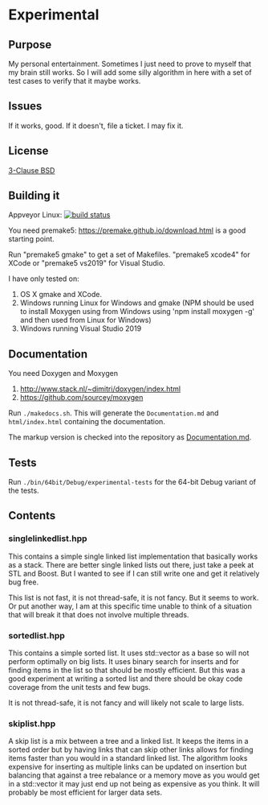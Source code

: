 # Experimental

## Purpose

My personal entertainment. Sometimes I just need to prove to myself that my brain still works. So I will add some silly
algorithm in here with a set of test cases to verify that it maybe works.

## Issues

If it works, good. If it doesn't, file a ticket. I may fix it.

## License

[3-Clause BSD](LICENSE)

## Building it

Appveyor Linux: [![ build status](https://ci.appveyor.com/api/projects/status/pgnil2xid8x9u4ng/branch/master?svg=true)](https://ci.appveyor.com/project/rsandila/experimental/branch/master)


You need premake5: https://premake.github.io/download.html is a good starting point.

Run "premake5 gmake" to get a set of Makefiles. "premake5 xcode4" for XCode or
"premake5 vs2019" for Visual Studio.

I have only tested on:
 1. OS X gmake and XCode.
 2. Windows running Linux for Windows and gmake (NPM should be used to install Moxygen using from Windows using 'npm install moxygen -g' and then used from Linux for Windows)
 3. Windows running Visual Studio 2019
 
## Documentation

You need Doxygen and Moxygen

1. http://www.stack.nl/~dimitri/doxygen/index.html
2. https://github.com/sourcey/moxygen

Run `./makedocs.sh`. This will generate the `Documentation.md` and `html/index.html` containing the documentation.

The markup version is checked into the repository as [Documentation.md](Documentation.md).

## Tests

Run `./bin/64bit/Debug/experimental-tests` for the 64-bit Debug variant of the tests.

## Contents

### singlelinkedlist.hpp

This contains a simple single linked list implementation that basically works as
a stack. There are better single linked lists out there, just take a peek
at STL and Boost. But I wanted to see if I can still write one and get it
relatively bug free.

This list is not fast, it is not thread-safe, it is not fancy. But it seems to
work. Or put another way, I am at this specific time unable to think of a
situation that will break it that does not involve multiple threads.

### sortedlist.hpp

This contains a simple sorted list. It uses std::vector as a base so will not 
perform optimally on big lists. It uses binary search for inserts and for finding
items in the list so that should be mostly efficient. But this was a good experiment
at writing a sorted list and there should be okay code coverage from the unit tests and few bugs.

It is not thread-safe, it is not fancy and will likely not scale to large lists.

### skiplist.hpp

A skip list is a mix between a tree and a linked list. It keeps the items in a sorted order but by having
links that can skip other links allows for finding items faster than you would in a standard linked list.
The algorithm looks expensive for inserting as multiple links can be updated on insertion but balancing that
against a tree rebalance or a memory move as you would get in a std::vector it may just end up not being as
expensive as you think. It will probably be most efficient for larger data sets.
